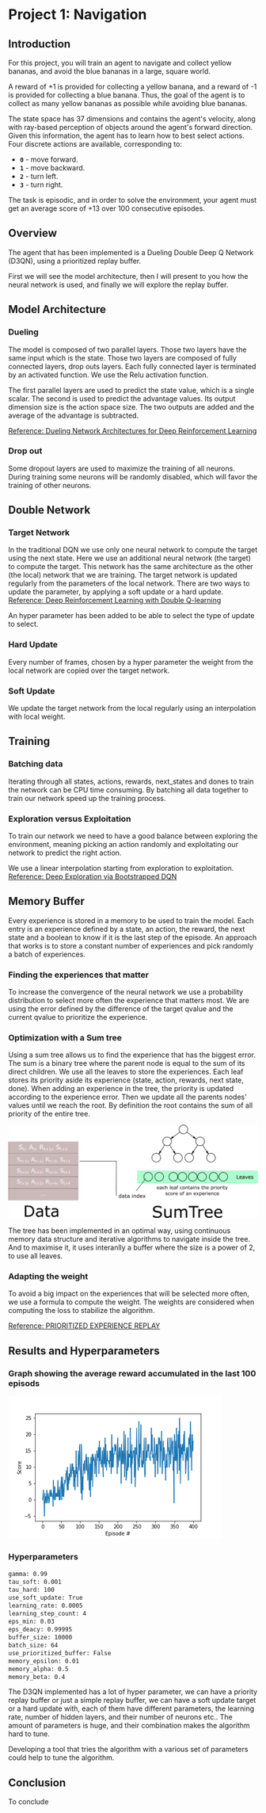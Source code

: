 # Project 1: Navigation
 
## Introduction
 
For this project, you will train an agent to navigate and collect yellow bananas, and avoid the blue bananas in a large, square world.
 
A reward of +1 is provided for collecting a yellow banana, and a reward of -1 is provided for collecting a blue banana.  Thus, the goal of the agent is to collect as many yellow bananas as possible while avoiding blue bananas. 
 
The state space has 37 dimensions and contains the agent's velocity, along with ray-based perception of objects around the agent's forward direction.  Given this information, the agent has to learn how to best select actions.  Four discrete actions are available, corresponding to:
- **`0`** - move forward.
- **`1`** - move backward.
- **`2`** - turn left.
- **`3`** - turn right.
 
The task is episodic, and in order to solve the environment, your agent must get an average score of +13 over 100 consecutive episodes.
 
 
## Overview
 
The agent that has been implemented is a Dueling Double Deep Q Network (D3QN), using a prioritized replay buffer.
 
First we will see the model architecture, then I will present to you how the neural network is used, and finally we will explore the replay buffer.
 
 
## Model Architecture
 
### Dueling
The model is composed of two parallel layers. Those two layers have the same input which is the state. Those two layers are composed of fully connected layers, drop outs layers. Each fully connected layer is terminated by an activated function. We use the Relu activation function.
 
The first parallel layers are used to predict the state value, which is a single scalar. The second is used to predict the advantage values. Its output dimension size is the action space size. The two outputs are added and the average of the advantage is subtracted.
 
[Reference: Dueling Network Architectures for Deep Reinforcement Learning](https://arxiv.org/pdf/1511.06581.pdf)
 
### Drop out
 
Some dropout layers are used to maximize the training of all neurons. During training some neurons will be randomly disabled, which will favor the training of other neurons.
 
## Double Network
 
### Target Network
In the traditional DQN we use only one neural network to compute the target using the next state. Here we use an additional neural network (the target) to compute the target. This network has the same architecture as the other (the local) network that we are training. The target network is updated regularly from the parameters of the local network. There are two ways to update the parameter, by applying a soft update or a hard update.
[Reference: Deep Reinforcement Learning with Double Q-learning](https://arxiv.org/pdf/1509.06461.pdf)
 
An hyper parameter has been added to be able to select the type of update to select.
 
### Hard Update
Every number of frames, chosen by a hyper parameter the weight from the local network are copied over the target network.
 
### Soft Update
We update the target network from the local regularly using an interpolation with local weight.
 
## Training
 
### Batching data
Iterating through all states, actions, rewards, next_states and dones to train the network can be CPU time consuming. By batching all data together to train our network speed up the training process.
 
### Exploration versus Exploitation
To train our network we need to have a good balance between exploring the environment, meaning picking an action randomly and exploitating our network to predict the right action.
 
We use a linear interpolation starting from exploration to exploitation.
[Reference: Deep Exploration via Bootstrapped DQN](https://papers.nips.cc/paper/2016/file/8d8818c8e140c64c743113f563cf750f-Paper.pdf)
 
## Memory Buffer
 
Every experience is stored in a memory to be used to train the model. Each entry is an experience defined by a state, an action, the reward, the next state and a boolean to know if it is the last step of the episode.
An approach that works is to store a constant number of experiences and pick randomly a batch of experiences.
 
### Finding the experiences that matter
To increase the convergence of the neural network we use a probability distribution to select more often the experience that matters most. We are using the error defined by the difference of the target qvalue and the current qvalue to prioritize the experience.
 
### Optimization with a Sum tree
Using a sum tree allows us to find the experience that has the biggest error. The sum is a binary tree where the parent node is equal to the sum of its direct children.
We use all the leaves to store the experiences. Each leaf stores its priority aside its experience (state, action, rewards, next state, done). When adding an experience in the tree, the priority is updated according to the experience error. Then we update all the parents nodes' values until we reach the root. By definition the root contains the sum of all priority of the entire tree.

![alt text](https://github.com/Vinssou/Banana/blob/master/SumTree.png)
 
The tree has been implemented in an optimal way, using continuous memory data structure and iterative algorithms to navigate inside the tree. And to maximise it, it uses interanlly a buffer where the size is a power of 2, to use all leaves.

### Adapting the weight
To avoid a big impact on the experiences that will be selected more often, we use a formula to compute the weight. The weights are considered when computing the loss to stabilize the algorithm.
  
 [Reference: PRIORITIZED EXPERIENCE REPLAY ](https://arxiv.org/pdf/1511.05952.pdf)

## Results and Hyperparameters

### Graph showing the average reward accumulated in the last 100 episods

![alt text](https://github.com/Vinssou/Banana/blob/master/score.png)

### Hyperparameters
```
gamma: 0.99 
tau_soft: 0.001 
tau_hard: 100 
use_soft_update: True 
learning_rate: 0.0005 
learning_step_count: 4 
eps_min: 0.03 
eps_deacy: 0.99995 
buffer_size: 10000 
batch_size: 64 
use_prioritized_buffer: False 
memory_epsilon: 0.01 
memory_alpha: 0.5 
memory_beta: 0.4 

```
The D3QN implemented has a lot of hyper parameter, we can have a priority replay buffer or just a simple replay buffer, we can have a soft update target or a hard update with, each of them have different parameters, the learning rate, number of hidden layers, and their number of neurons etc.. The amount of parameters is huge, and their combination makes the algorithm hard to tune.
 
Developing a tool that tries the algorithm with a various set of parameters could help to tune the algorithm.



## Conclusion
 
To conclude 